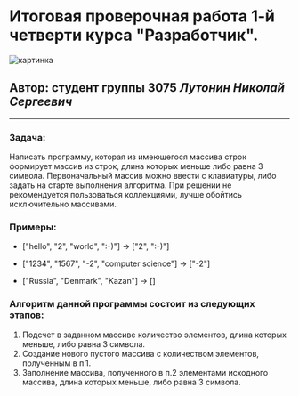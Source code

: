 # Итоговая проверочная работа 1-й четверти курса "Разработчик".
![картинка](https://wearepixies.com/wp-content/uploads/sites/4/2022/04/geekbrains-logo.jpg)
## Автор: студент группы 3075 *Лутонин Николай Сергеевич*
------------------


### **Задача:** 
Написать программу, которая из имеющегося массива строк формирует массив из строк, 
длина которых меньше либо равна 3 символа. Первоначальный массив можно ввести с клавиатуры, либо задать на старте выполнения алгоритма. 
При решении не рекомендуется пользоваться коллекциями, лучше обойтись исключительно массивами.

### **Примеры:** 
* ["hello", "2", "world", ":-)"] -> ["2", ":-)"]

* ["1234", "1567", "-2", "computer science"] -> ["-2"]

* ["Russia", "Denmark", "Kazan"] -> []

### **Алгоритм данной программы состоит из следующих этапов:** 
1) Подсчет в заданном массиве количество элементов, длина которых меньше, либо равна 3 символа.
2) Создание нового пустого массива с количеством элементов, полученным в п.1. 
3) Заполнение массива, полученного в п.2 элементами исходного массива, длина которых меньше, либо равна 3 символа.

